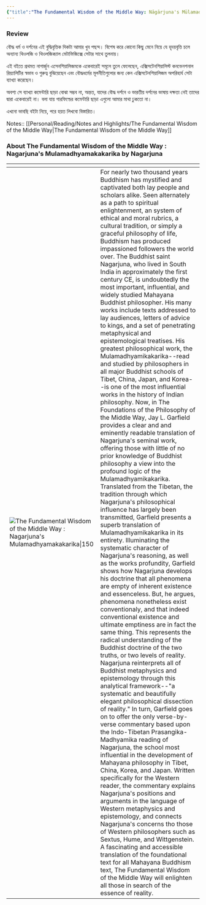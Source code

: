 ```yaml
---
{"title":"The Fundamental Wisdom of the Middle Way: Nāgārjuna's Mūlamadhyamakakārikā","created":"2020-11-10T00:00:00+06:00","updated":"2023-01-12T12:23:52+06:00","read_at":["2020-11-22T00:00:00+06:00"],"read_count":1,"authors":["Nāgārjuna","Jay L. Garfield"],"isbn10":195093364,"status":"Read","reviewed":true,"rating":5,"maturity":2,"dg-publish":true,"cover":"https://books.google.com/books/content?id=SO4RDAAAQBAJ&printsec=frontcover&img=1&zoom=1&edge=curl&source=gbs_api","tags":["existentialism","philosophy","buddhism","bestreads"],"permalink":"/personal/reading/books/read/the-fundamental-wisdom-of-the-middle-way/","dgPassFrontmatter":true}
---
```


### Review
বৌদ্ধ ধর্ম ও দর্শনের এই বুদ্ধিবৃত্তিক দিকটা আমার খুব পছন্দ। বিশেষ করে কোনো কিছু মেনে নিয়ে যে হৃদয়বৃত্তি চলে অন্যান্য থিওলজি ও থিওলজিক্যাল মেটাফিজিক্সে সেটার সাথে তুলনায়।  
  
এই বইতে প্রথমত নাগার্জুন এসেনশিয়ালিজমকে একেবারেই সমূলে তুলে ফেলেছেন, এক্সিসটেনশিয়ালিস্ট কনভেনশনাল রিয়্যালিটির স্বভাব ও গুরুত্ব বুঝিয়েছেন এবং বৌদ্ধধর্মের মূলনীতিগুলোর জন্য কেন এক্সিসটেনশিয়ালিজম অপরিহার্য সেটা ব্যাখ্যা করেছেন।  
  
অবশ্য সে ব্যাখ্যা কমেন্টারি ছাড়া বোঝা সম্ভব না, অন্তত, যাদের বৌদ্ধ দর্শনে ও ভারতীয় দর্শনের ভাষায় দক্ষতা নেই তাদের দ্বারা একেবারেই না। বলা যায় গারফিল্ডের কমেন্টারি ছাড়া এগুলো আমার মাথা ঢুকতো না।  
  
এখনো ভাবছি বইটা নিয়ে, পরে হয়ত লিখবো বিস্তারিত।

Notes:: [[Personal/Reading/Notes and Highlights/The Fundamental Wisdom of the Middle Way\|The Fundamental Wisdom of the Middle Way]]

### About The Fundamental Wisdom of the Middle Way : Nagarjuna's Mulamadhyamakakarika by Nagarjuna
| <!-- -->    | <!-- -->    |
|-------------|-------------|
| ![The Fundamental Wisdom of the Middle Way : Nagarjuna's Mulamadhyamakakarika\|150](https://books.google.com/books/content?id=SO4RDAAAQBAJ&printsec=frontcover&img=1&zoom=1&edge=curl&source=gbs_api)         | For nearly two thousand years Buddhism has mystified and captivated both lay people and scholars alike. Seen alternately as a path to spiritual enlightenment, an system of ethical and moral rubrics, a cultural tradition, or simply a graceful philosophy of life, Buddhism has produced impassioned followers the world over. The Buddhist saint Nagarjuna, who lived in South India in approximately the first century CE, is undoubtedly the most important, influential, and widely studied Mahayana Buddhist philosopher. His many works include texts addressed to lay audiences, letters of advice to kings, and a set of penetrating metaphysical and epistemological treatises. His greatest philosophical work, the Mulamadhyamikakarika--read and studied by philosophers in all major Buddhist schools of Tibet, China, Japan, and Korea--is one of the most influential works in the history of Indian philosophy. Now, in The Foundations of the Philosophy of the Middle Way, Jay L. Garfield provides a clear and and eminently readable translation of Nagarjuna's seminal work, offering those with little of no prior knowledge of Buddhist philosophy a view into the profound logic of the Mulamadhyamikakarika. Translated from the Tibetan, the tradition through which Nagarjuna's philosophical influence has largely been transmitted, Garfield presents a superb translation of Mulamadhyamikakarika in its entirety. Illuminating the systematic character of Nagarjuna's reasoning, as well as the works profundity, Garfield shows how Nagarjuna develops his doctrine that all phenomena are empty of inherent existence and essenceless. But, he argues, phenomena nonetheless exist conventionaly, and that indeed conventional existence and ultimate emptiness are in fact the same thing. This represents the radical understanding of the Buddhist doctrine of the two truths, or two levels of reality. Nagarjuna reinterprets all of Buddhist metaphysics and epistemology through this analytical framework--"a systematic and beautifully elegant philosophical dissection of reality." In turn, Garfield goes on to offer the only verse-by-verse commentary based upon the Indo-Tibetan Prasangika-Madhyamika reading of Nagarjuna, the school most influential in the development of Mahayana philosophy in Tibet, China, Korea, and Japan. Written specifically for the Western reader, the commentary explains Nagarjuna's positions and arguments in the language of Western metaphysics and epistemology, and connects Nagarjuna's concerns tho those of Western philosophers such as Sextus, Hume, and Wittgenstein. A fascinating and accessible translation of the foundational text for all Mahayana Buddhism text, The Fundamental Wisdom of the Middle Way will enlighten all those in search of the essence of reality.         |
